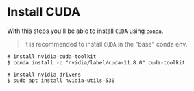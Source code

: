 # Install CUDA

With this steps you'll be able to install `CUDA` using `conda`.

> It is recommended to install `CUDA` in the "base" conda env.

```console
# install nvidia-cuda-toolkit
$ conda install -c "nvidia/label/cuda-11.8.0" cuda-toolkit

# install nvidia-drivers
$ sudo apt install nvidia-utils-530
```